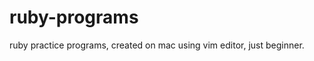 ruby-programs
=============

ruby practice programs, created on mac using vim editor, just beginner.